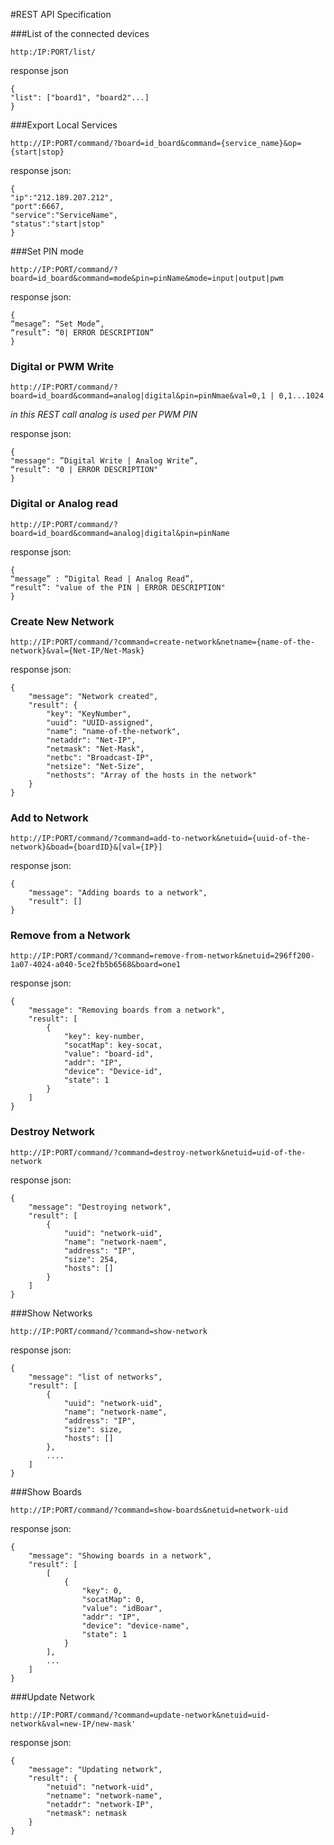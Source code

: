 #REST API Specification

###List of the connected devices 
```
http:/IP:PORT/list/
```
response json
```
{
"list": ["board1", "board2"...]
}
```

###Export Local Services
```
http://IP:PORT/command/?board=id_board&command={service_name}&op={start|stop}
```

response json:
```
{
"ip":"212.189.207.212",
"port":6667,
"service":"ServiceName",
"status":"start|stop"
}
```

###Set PIN mode
```
http://IP:PORT/command/?board=id_board&command=mode&pin=pinName&mode=input|output|pwm
```
response json:
```
{
“mesage”: “Set Mode”,
“result”: “0| ERROR DESCRIPTION”
}
```
### Digital or PWM Write
```
http://IP:PORT/command/?board=id_board&command=analog|digital&pin=pinNmae&val=0,1 | 0,1...1024
```
*in this REST call analog is used per PWM PIN*

response json:
```
{
"message": ”Digital Write | Analog Write”,
“result”: "0 | ERROR DESCRIPTION"
}
```

### Digital or Analog read
```
http://IP:PORT/command/?board=id_board&command=analog|digital&pin=pinName
```
response json:
```
{
“message” : “Digital Read | Analog Read”,
“result”: "value of the PIN | ERROR DESCRIPTION"
}
```

### Create New Network
```
http://IP:PORT/command/?command=create-network&netname={name-of-the-network}&val={Net-IP/Net-Mask}
```
response json:
```
{
	"message": "Network created",
	"result": {
		"key": "KeyNumber",
		"uuid": "UUID-assigned",
		"name": "name-of-the-network",
		"netaddr": "Net-IP",
		"netmask": "Net-Mask",
		"netbc": "Broadcast-IP",
		"netsize": "Net-Size",
		"nethosts": "Array of the hosts in the network"
	}
}
```
### Add to Network
```
http://IP:PORT/command/?command=add-to-network&netuid={uuid-of-the-network}&boad={boardID}&[val={IP}]
```
response json:
```
{
	"message": "Adding boards to a network",
	"result": []
}
```

### Remove from a Network
```
http://IP:PORT/command/?command=remove-from-network&netuid=296ff200-1a07-4024-a040-5ce2fb5b6568&board=one1
```
response json:
```
{
	"message": "Removing boards from a network",
	"result": [
		{
			"key": key-number,
			"socatMap": key-socat,
			"value": "board-id",
			"addr": "IP",
			"device": "Device-id",
			"state": 1
		}
	]
}
```

### Destroy Network
```
http://IP:PORT/command/?command=destroy-network&netuid=uid-of-the-network
```
response json:
```
{
	"message": "Destroying network",
	"result": [
		{
			"uuid": "network-uid",
			"name": "network-naem",
			"address": "IP",
			"size": 254,
			"hosts": []
		}
	]
}
```

###Show Networks
```
http://IP:PORT/command/?command=show-network
```
response json:
```
{
	"message": "list of networks",
	"result": [
		{
			"uuid": "network-uid",
			"name": "network-name",
			"address": "IP",
			"size": size,
			"hosts": []
		},
		....
	] 
}
```

###Show Boards
```
http://IP:PORT/command/?command=show-boards&netuid=network-uid
```
response json:
```
{
	"message": "Showing boards in a network",
	"result": [
		[
			{
				"key": 0,
				"socatMap": 0,
				"value": "idBoar",
				"addr": "IP",
				"device": "device-name",
				"state": 1
			}
		],
		...
	]
}
```
###Update Network
```
http://IP:PORT/command/?command=update-network&netuid=uid-network&val=new-IP/new-mask'
```
response json:
```
{
	"message": "Updating network",
	"result": {
		"netuid": "network-uid",
		"netname": "network-name",
		"netaddr": "network-IP",
		"netmask": netmask
	}
}
```